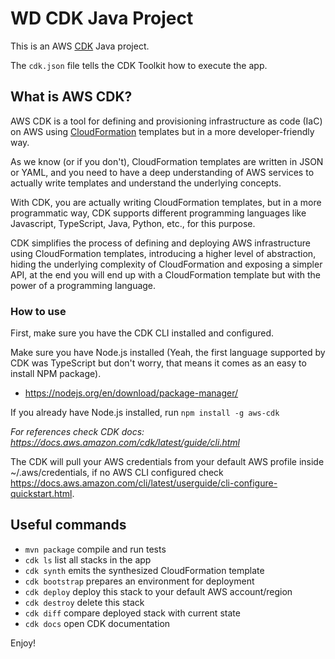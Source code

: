 # WD CDK Java Project

This is an AWS [CDK](https://github.com/aws/aws-cdk) Java project.

The `cdk.json` file tells the CDK Toolkit how to execute the app.

## What is AWS CDK?

AWS CDK is a tool for defining and provisioning infrastructure as code (IaC) on AWS using 
[CloudFormation](https://aws.amazon.com/cloudformation/) templates but in a more developer-friendly way.

As we know (or if you don't), CloudFormation templates are written in JSON or YAML, and you need to have a deep 
understanding of AWS services to actually write templates and understand the underlying concepts.

With CDK, you are actually writing CloudFormation templates, but in a more programmatic way, CDK supports different 
programming languages like Javascript, TypeScript, Java, Python, etc., for this purpose.

CDK simplifies the process of defining and deploying AWS infrastructure using CloudFormation templates, introducing a 
higher level of abstraction, hiding the underlying complexity of CloudFormation and exposing a simpler API, at the end 
you will end up with a CloudFormation template but with the power of a programming language.

### How to use
First, make sure you have the CDK CLI installed and configured.

Make sure you have Node.js installed (Yeah, the first language supported by CDK was TypeScript but don't worry, 
that means it comes as an easy to install NPM package).

- https://nodejs.org/en/download/package-manager/

If you already have Node.js installed, run `npm install -g aws-cdk`

*For references check CDK docs: https://docs.aws.amazon.com/cdk/latest/guide/cli.html*

The CDK will pull your AWS credentials from your default AWS profile inside ~/.aws/credentials, if no AWS CLI configured
check https://docs.aws.amazon.com/cli/latest/userguide/cli-configure-quickstart.html.

## Useful commands

 * `mvn package`     compile and run tests
 * `cdk ls`          list all stacks in the app
 * `cdk synth`       emits the synthesized CloudFormation template
 * `cdk bootstrap`   prepares an environment for deployment
 * `cdk deploy`      deploy this stack to your default AWS account/region
 * `cdk destroy`     delete this stack
 * `cdk diff`        compare deployed stack with current state
 * `cdk docs`        open CDK documentation

Enjoy!
